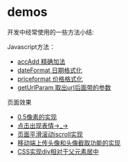 # demos
开发中经常使用的一些方法小结:

Javascript方法：

 - [accAdd 精确加法](https://github.com/beat-the-buzzer/demos/tree/master/accAdd)
 - [dateFormat 日期格式化](https://github.com/beat-the-buzzer/demos/tree/master/dateFormat)
 - [priceformat 价格格式化](https://github.com/beat-the-buzzer/demos/tree/master/priceformat)
 - [getUrlParam 取出url后面带的参数](https://github.com/beat-the-buzzer/demos/tree/master/getUrlParam)

 页面效果

 - [0.5像素的实现](https://github.com/beat-the-buzzer/demos/tree/master/halfPX)
 - [点击出现表情→_→](https://github.com/beat-the-buzzer/demos/tree/master/clickEmoji)
 - [页面平滑滚动iscroll实现](https://github.com/beat-the-buzzer/demos/tree/master/iscroll)
 - [移动端上传头像和头像截取功能的实现](https://github.com/beat-the-buzzer/demos/tree/master/uploadImg)
 - [CSS实现div相对于父元素居中](https://github.com/beat-the-buzzer/demos/tree/master/center)
